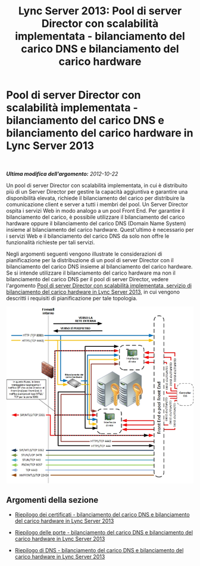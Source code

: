 ﻿---
title: 'Lync Server 2013: Pool di server Director con scalabilità implementata - bilanciamento del carico DNS e bilanciamento del carico hardware'
TOCTitle: Pool di server Director con scalabilità implementata - bilanciamento del carico DNS e bilanciamento del carico hardware
ms:assetid: a1f6ffc0-9e6e-4217-a923-025c9679e154
ms:mtpsurl: https://technet.microsoft.com/it-it/library/JJ205142(v=OCS.15)
ms:contentKeyID: 49301528
ms.date: 08/24/2015
mtps_version: v=OCS.15
ms.translationtype: HT
---

# Pool di server Director con scalabilità implementata - bilanciamento del carico DNS e bilanciamento del carico hardware in Lync Server 2013

 

_**Ultima modifica dell'argomento:** 2012-10-22_

Un pool di server Director con scalabilità implementata, in cui è distribuito più di un Server Director per gestire la capacità aggiuntiva e garantire una disponibilità elevata, richiede il bilanciamento del carico per distribuire la comunicazione client e server a tutti i membri del pool. Un Server Director ospita i servizi Web in modo analogo a un pool Front End. Per garantire il bilanciamento del carico, è possibile utilizzare il bilanciamento del carico hardware oppure il bilanciamento del carico DNS (Domain Name System) insieme al bilanciamento del carico hardware. Quest'ultimo è necessario per i servizi Web e il bilanciamento del carico DNS da solo non offre le funzionalità richieste per tali servizi.

Negli argomenti seguenti vengono illustrate le considerazioni di pianificazione per la distribuzione di un pool di server Director con il bilanciamento del carico DNS insieme al bilanciamento del carico hardware. Se si intende utilizzare il bilanciamento del carico hardware ma non il bilanciamento del carico DNS per il pool di server Director, vedere l'argomento [Pool di server Director con scalabilità implementata, servizio di bilanciamento del carico hardware in Lync Server 2013](lync-server-2013-scaled-director-pool-hardware-load-balancer.md), in cui vengono descritti i requisiti di pianificazione per tale topologia.

![Pool di server Director con scalabilità implementata](images/JJ205142.35a78a7a-b781-4c8f-951e-168451ba6a65(OCS.15).jpg "Pool di server Director con scalabilità implementata")

## Argomenti della sezione

  - [Riepilogo dei certificati - bilanciamento del carico DNS e bilanciamento del carico hardware in Lync Server 2013](lync-server-2013-certificate-summary-dns-and-hlb-load-balanced.md)

  - [Riepilogo delle porte - bilanciamento del carico DNS e bilanciamento del carico hardware in Lync Server 2013](lync-server-2013-port-summary-dns-and-hlb-load-balanced.md)

  - [Riepilogo di DNS - bilanciamento del carico DNS e bilanciamento del carico hardware in Lync Server 2013](lync-server-2013-dns-summary-dns-and-hlb-load-balanced.md)

